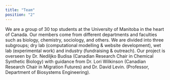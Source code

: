 ```yaml
---
title: "Team"
position: "2"
---
```


We are a group of 30 top students at the University of Manitoba in the heart of Canada. Our members come from different departments and faculties such as biology, chemistry, sociology, and others. We are divided into three subgroups; dry lab (computational modelling & website development), wet lab (experimental work) and industry (fundraising & outreach). Our project is overseen by Dr. Nediljko Budisa (Canadian Research Chair in Chemical Synthetic Biology) with guidance from Dr. Lori Wilkinson (Canadian Research Chair in Migration Futures) and Dr. David Levin. (Professor, Department of Biosystems Engineering).
